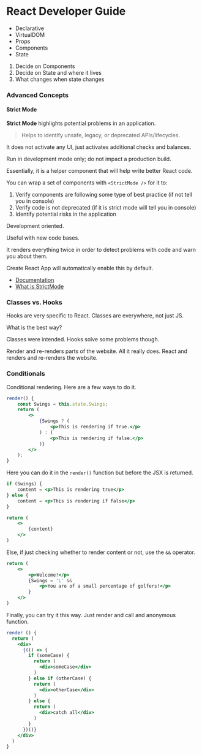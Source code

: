 React Developer Guide
=====================

 * Declarative
 * VirtualDOM
 * Props
 * Components
 * State

 1. Decide on Components
 2. Decide on State and where it lives
 3. What changes when state changes

### Advanced Concepts

#### Strict Mode

**Strict Mode** highlights potential problems in an application.

> Helps to identify unsafe, legacy, or deprecated APIs/lifecycles.

It does not activate any UI, just activates additional checks and balances.

Run in development mode only; do not impact a production build.

Essentially, it is a helper component that will help write better React code.

You can wrap a set of components with `<StrictMode />` for it to:

 1. Verify components are following some type of best practice (if not tell you in console)
 2. Verify code is not deprecated (if it is strict mode will tell you in console)
 3. Identify potential risks in the application

Development oriented.

Useful with new code bases.

It renders everything twice in order to detect problems with code and warn you about them.

Create React App will automatically enable this by default.

 * [Documentation](https://reactjs.org/docs/strict-mode.html)
 * [What is StrictMode](https://www.geeksforgeeks.org/what-is-strictmode-in-react/)

### Classes vs. Hooks

Hooks are very specific to React. Classes are everywhere, not just JS.

What is the best way?

Classes were intended. Hooks solve some problems though.

Render and re-renders parts of the website. All it really does. React and renders and re-renders
the website.

### Conditionals

Conditional rendering. Here are a few ways to do it.

```jsx
render() {
    const Swings = this.state.Swings;
    return (
        <>
            {Swings ? (
                <p>This is rendering if true.</p>
            ) : (
                <p>This is rendering if false.</p>
            )}
        </>
    );
}
```
Here you can do it in the `render()` function but before the JSX is returned.
```jsx
if (Swings) {
    content = <p>This is rendering true</p>
} else {
    content = <p>This is rendering if false</p>
}

return (
    <>
        {content}
    </>
)
```
Else, if just checking whether to render content or not, use the `&&` operator.
```jsx
return (
    <>
        <p>Welcome!</p>
        {Swings = 'L' &&
            <p>You are of a small percentage of golfers!</p>
        }
    </>
)
```
Finally, you can try it this way. Just render and call and anonymous function.
```jsx
render () {
  return (
    <div>
      {(() => {
        if (someCase) {
          return (
            <div>someCase</div>
          )
        } else if (otherCase) {
          return (
            <div>otherCase</div>
          )
        } else {
          return (
            <div>catch all</div>
          )
        }
      })()}
    </div>
  )
}
```